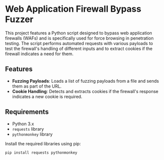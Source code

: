 # Web Application Firewall Bypass Fuzzer

This project features a Python script designed to bypass web application firewalls (WAFs) and is specifically used for force browsing in penetration testing. The script performs automated requests with various payloads to test the firewall's handling of different inputs and to extract cookies if the firewall indicates a need for them.

## Features

- **Fuzzing Payloads**: Loads a list of fuzzing payloads from a file and sends them as part of the URL.
- **Cookie Handling**: Detects and extracts cookies if the firewall's response indicates a new cookie is required.

## Requirements

- Python 3.x
- `requests` library
- `pythonmonkey` library

Install the required libraries using pip:

```bash
pip install requests pythonmonkey
```
